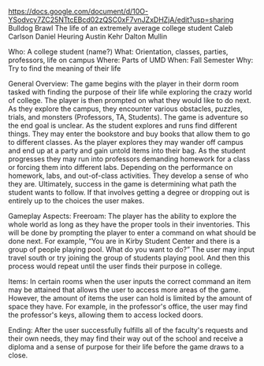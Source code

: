 https://docs.google.com/document/d/10O-YSodvcy7ZC25NTtcEBcd02zQSC0xF7vnJZxDHZjA/edit?usp=sharing
Bulldog Brawl
The life of an extremely average college student
Caleb Carlson
Daniel Heuring
Austin Kehr
Dalton Mullin


Who: A college student (name?)
What: Orientation, classes, parties, professors, life on campus
Where: Parts of UMD
When: Fall Semester
Why: Try to find the meaning of their life

General Overview:
	The game begins with the player in their dorm room tasked with finding the purpose of their life while exploring the crazy world of college. The player is then prompted on what they would like to do next. As they explore the campus, they encounter various obstacles, puzzles, trials, and monsters (Professors, TA, Students). The game is adventure so the end goal is unclear. As the student explores and runs find different things. They may enter the bookstore and buy books that allow them to go to different classes. As the player explores they may wander off campus and end up at a party and gain untold items into their bag. As the student progresses they may run into professors demanding homework for a class or forcing them into different labs. Depending on the performance on homework, labs, and out-of-class activities. They develop a sense of who they are. Ultimately, success in the game is determining what path the student wants to follow. If that involves getting a degree or dropping out is entirely up to the choices the user makes. 

Gameplay Aspects:
Freeroam: The player has the ability to explore the whole world as long as they have the proper tools in their inventories. This will be done by prompting the player to enter a command on what should be done next. For example, “You are in Kirby Student Center and there is a group of people playing pool. What do you want to do?” The user may input travel south or try joining the group of students playing pool. And then this process would repeat until the user finds their purpose in college.


Items: In certain rooms when the user inputs the correct command an item may be attained that allows the user to access more areas of the game. However, the amount of items the user can hold is limited by the amount of space they have. For example, in the professor's office, the user may find the professor's keys, allowing them to access locked doors. 

Ending: After the user successfully fulfills all of the faculty's requests and their own needs, they may find their way out of the school and receive a diploma and a sense of purpose for their life before the game draws to a close.
